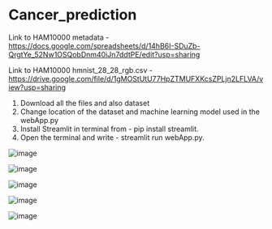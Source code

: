 # Cancer_prediction

Link to HAM10000 metadata - https://docs.google.com/spreadsheets/d/14hB6I-SDuZb-QrgtYe_52Nw1OSQobDnm40iJn7ddtPE/edit?usp=sharing

Link to HAM10000 hmnist_28_28_rgb.csv - https://drive.google.com/file/d/1gMOStUtU77HpZTMUFXKcsZPLjn2LFLVA/view?usp=sharing

1. Download all the files and also dataset
2. Change location of the dataset and machine learning model used in the webApp.py
3. Install Streamlit in terminal from - pip install streamlit.
4. Open the terminal and write - streamlit run webApp.py.



![image](https://user-images.githubusercontent.com/56857884/183273028-4ec15326-621a-4aa7-add6-7c1d52d42884.png)

![image](https://user-images.githubusercontent.com/56857884/183273072-38afb483-9331-4c03-8c83-6dc1862aebba.png)

![image](https://user-images.githubusercontent.com/56857884/183273082-a95a897c-051d-4285-96d5-4ab059241a3f.png)

![image](https://user-images.githubusercontent.com/56857884/183273001-871b5ed9-d5de-40c3-b241-d007d300f422.png)

![image](https://user-images.githubusercontent.com/56857884/183273014-30af03a3-ac9b-410e-b74a-084e13ca6ce7.png)



